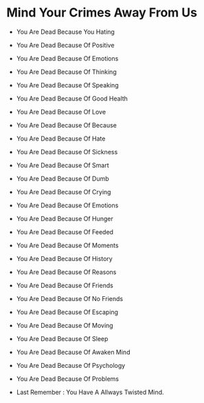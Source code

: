 # Mind Your Crimes Away From Us

- You Are Dead Because You Hating
- You Are Dead Because Of Positive 
- You Are Dead Because Of Emotions 
- You Are Dead Because Of Thinking 
- You Are Dead Because Of Speaking 
- You Are Dead Because Of Good Health
- You Are Dead Because Of Love
- You Are Dead Because Of Because
- You Are Dead Because Of Hate 
- You Are Dead Because Of Sickness
- You Are Dead Because Of Smart
- You Are Dead Because Of Dumb
- You Are Dead Because Of Crying 
- You Are Dead Because Of Emotions 
- You Are Dead Because Of Hunger
- You Are Dead Because Of Feeded
- You Are Dead Because Of Moments
- You Are Dead Because Of History
- You Are Dead Because Of Reasons
- You Are Dead Because Of Friends
- You Are Dead Because Of No Friends
- You Are Dead Because Of Escaping 
- You Are Dead Because Of Moving
- You Are Dead Because Of Sleep 
- You Are Dead Because Of Awaken Mind
- You Are Dead Because Of Psychology
- You Are Dead Because Of Problems



- Last Remember : You Have A Allways Twisted Mind.
